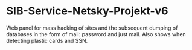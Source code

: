 # SIB-Service-Netsky-Projekt-v6
Web panel for mass hacking of sites and the subsequent dumping of databases in the form of mail: password and just mail. Also shows when detecting plastic cards and SSN.
